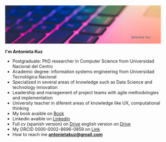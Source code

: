 
![](assets/portada.png)

**I'm Antonieta Kuz**
- Postgraduate: PhD researcher in Computer Science from Universidad Nacional del Centro
- Academic degree: information systems engineering from Universidad Tecnológica Nacional
- Specialized in several areas of knowledge such as Data Science and technology innovation
- Leadership and management of project teams with agile methodologies and implementation
- University teacher in diferent areas of knowledge like UX, computational thinking
- My book avaible on [Book](https://https://books.google.com.ar/books?id=G9qLDwAAQBAJ&printsec=frontcover&redir_esc=y#v=onepage&q&f=false)
- Linkedin avaible on [Linkedin](https://https://www.linkedin.com/in/antonietakuz/)
- Full cv (spanish version) on [Drive](https://drive.google.com/file/d/1Gqz3Ub1644XgqyAWNO_q3S1rRjEh8FW5/view?usp=sharing) english version on [Drive](https://drive.google.com/file/d/1TtCGmyFlVNwBm2T67oY98MQTYL9pTIs9/view?usp=sharing)
- My ORCID 0000-0002-8696-0859 on [Link](https://orcid.org/0000-0002-8696-0859)
- How to reach me **antonietakuz@gmail.com**



